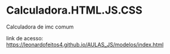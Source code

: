 # Calculadora.HTML.JS.CSS
Calculadora de imc comum

link de acesso:
https://leonardofeitos4.github.io/AULAS_JS/modelos/index.html
